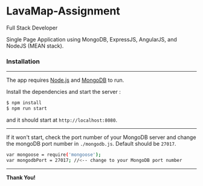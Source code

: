 # LavaMap-Assignment
Full Stack Developer

Single Page Application using MongoDB, ExpressJS, AngularJS, and NodeJS (MEAN stack).

### Installation
****
The app requires [Node.js](https://nodejs.org/en/download/) and [MongoDB](https://docs.mongodb.com/manual/administration/install-community/) to run.

Install the dependencies and start the server :
```sh 
$ npm install
$ npm run start 
```
and it should start at `http://localhost:8080`.

****
If it won't start, check the port number of your MongoDB server and change the mongoDB port number in `./mongodb.js`. Default should be `27017`.

```sh 
var mongoose = require('mongoose');
var mongodbPort = 27017; //<-- change to your MongoDB port number
```


****

**Thank You!**
